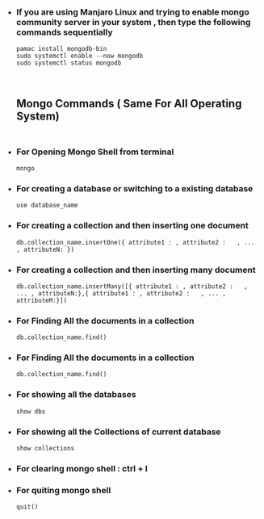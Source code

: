 
 - ### If you are using Manjaro Linux and trying to enable mongo community server in your system , then type the following commands sequentially
       pamac install mongodb-bin
       sudo systemctl enable --now mongodb
       sudo systemctl status mongodb
    
    <br>

    ## Mongo Commands ( Same For All Operating System) <br><br>
- ### For Opening Mongo Shell from terminal
      mongo
- ### For creating a database or switching to a existing database
      use database_name
- ### For creating a collection and then inserting one document
      db.collection_name.insertOne({ attribute1 : , attribute2 :   , ... , attributeN: })
- ### For creating a collection and then inserting many document
      db.collection_name.insertMany([{ attribute1 : , attribute2 :   , ... , attributeN:},{ attribute1 : , attribute2 :   , ... , attributeM:}])
- ### For Finding All the documents in a collection
      db.collection_name.find()
- ### For Finding All the documents in a collection
      db.collection_name.find()
- ### For showing all the databases
      show dbs
- ### For showing all the Collections of current database
      show collections
- ### For clearing mongo shell : ctrl + l
- ### For quiting mongo shell 
      quit()